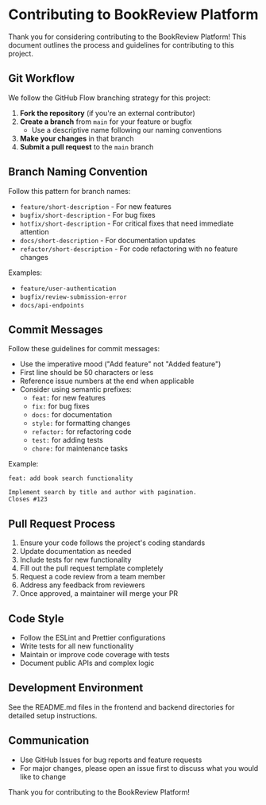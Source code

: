 # Contributing to BookReview Platform

Thank you for considering contributing to the BookReview Platform! This document outlines the process and guidelines for contributing to this project.

## Git Workflow

We follow the GitHub Flow branching strategy for this project:

1. **Fork the repository** (if you're an external contributor)
2. **Create a branch** from `main` for your feature or bugfix
   - Use a descriptive name following our naming conventions
3. **Make your changes** in that branch
4. **Submit a pull request** to the `main` branch

## Branch Naming Convention

Follow this pattern for branch names:

- `feature/short-description` - For new features
- `bugfix/short-description` - For bug fixes
- `hotfix/short-description` - For critical fixes that need immediate attention
- `docs/short-description` - For documentation updates
- `refactor/short-description` - For code refactoring with no feature changes

Examples:
- `feature/user-authentication`
- `bugfix/review-submission-error`
- `docs/api-endpoints`

## Commit Messages

Follow these guidelines for commit messages:

- Use the imperative mood ("Add feature" not "Added feature")
- First line should be 50 characters or less
- Reference issue numbers at the end when applicable
- Consider using semantic prefixes:
  - `feat:` for new features
  - `fix:` for bug fixes
  - `docs:` for documentation
  - `style:` for formatting changes
  - `refactor:` for refactoring code
  - `test:` for adding tests
  - `chore:` for maintenance tasks

Example:
```
feat: add book search functionality

Implement search by title and author with pagination.
Closes #123
```

## Pull Request Process

1. Ensure your code follows the project's coding standards
2. Update documentation as needed
3. Include tests for new functionality
4. Fill out the pull request template completely
5. Request a code review from a team member
6. Address any feedback from reviewers
7. Once approved, a maintainer will merge your PR

## Code Style

- Follow the ESLint and Prettier configurations
- Write tests for all new functionality
- Maintain or improve code coverage with tests
- Document public APIs and complex logic

## Development Environment

See the README.md files in the frontend and backend directories for detailed setup instructions.

## Communication

- Use GitHub Issues for bug reports and feature requests
- For major changes, please open an issue first to discuss what you would like to change

Thank you for contributing to the BookReview Platform!
